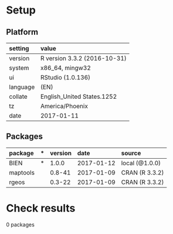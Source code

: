 # Setup

## Platform

|setting  |value                        |
|:--------|:----------------------------|
|version  |R version 3.3.2 (2016-10-31) |
|system   |x86_64, mingw32              |
|ui       |RStudio (1.0.136)            |
|language |(EN)                         |
|collate  |English_United States.1252   |
|tz       |America/Phoenix              |
|date     |2017-01-11                   |

## Packages

|package  |*  |version |date       |source         |
|:--------|:--|:-------|:----------|:--------------|
|BIEN     |*  |1.0.0   |2017-01-12 |local (@1.0.0) |
|maptools |   |0.8-41  |2017-01-09 |CRAN (R 3.3.2) |
|rgeos    |   |0.3-22  |2017-01-09 |CRAN (R 3.3.2) |

# Check results
0 packages


